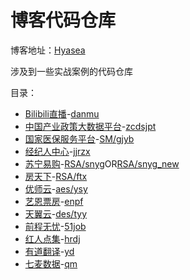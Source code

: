 # 博客代码仓库
博客地址：[Hyasea](https://sz134055.github.io/)

涉及到一些实战案例的代码仓库

目录：
- [Bilibili直播](https://sz134055.github.io/post/websocket-ni-xiang-yu-shi-zhan)-[danmu](./danmu/)
- [中国产业政策大数据平台](https://sz134055.github.io/post/octet-stream-ji-shi-zhan)-[zcdsjpt](./zcdsjpt/zcdsjpt.js)
- [国家医保服务平台](https://sz134055.github.io/post/guo-mi-smxi-lie-ni-xiang-xue-xi)-[SM/gjyb](./SM/gjyb/)
- [经纪人中心](https://sz134055.github.io/post/js-ni-xiang-guan-yu-webpack-da-bao-de-xue-xi)-[jjrzx](./jjrzx/jjrzx.js)
- [苏宁易购](https://sz134055.github.io/post/fei-dui-cheng-jia-mi-rsa-suan-fa-xue-xi-ji-fang-tian-xia-ni-xiang/#%E5%AE%9E%E6%88%98-%E8%8B%8F%E5%AE%81%E6%98%93%E8%B4%AD%E7%99%BB%E5%BD%95%E8%A1%A8%E5%8D%95)-[RSA/snyg](./RSA/snyg.js)OR[RSA/snyg_new](./RSA/snyg_new.js)
- [房天下](https://sz134055.github.io/post/fei-dui-cheng-jia-mi-rsa-suan-fa-xue-xi-ji-fang-tian-xia-ni-xiang/#%E5%AE%9E%E6%88%98-%E6%88%BF%E5%A4%A9%E4%B8%8B%E7%99%BB%E5%BD%95%E8%A1%A8%E5%8D%95%E9%80%86%E5%90%91)-[RSA/ftx](./RSA/ftx.js)
- [优师云](https://sz134055.github.io/post/dui-cheng-jia-mi-aes-xue-xi-bi-ji/#%E5%AE%9E%E6%88%98-%E4%BC%98%E5%B8%88%E4%BA%91)-[aes/ysy](./aes/ysy.js)
- [艺恩票房](https://sz134055.github.io/post/yi-en-piao-fa-api-ni-xiang/)-[enpf](./enpf/)
- [天翼云](https://sz134055.github.io/post/dui-cheng-jia-mi-xue-xi-bi-ji/#%E5%A4%A9%E7%BF%BC%E4%BA%91%E5%AE%9E%E6%88%98)-[des/tyy](./des/tyy.js)
- [前程无忧](https://sz134055.github.io/post/ji-lu-yi-ci-playwright-de-shi-yong/#%E8%B5%B7%E5%9B%A0)-[51job](./51job)
- [红人点集](https://sz134055.github.io/post/sha256-jia-mi-ni-xiang-an-li-xue-xi/)-[hrdj](./hrdj)
- [有道翻译](https://sz134055.github.io/post/you-dao-fan-yi-api-ni-xiang/)-[yd](./yd)
- [七麦数据](https://sz134055.github.io/post/qi-mai-shu-ju-bang-dan-api-pa-qu/)-[qm](./qm)


